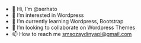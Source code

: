 - 👋 Hi, I’m @serhato
- 👀 I’m interested in Wordpress
- 🌱 I’m currently learning Wordpress, Bootstrap
- 💞️ I’m looking to collaborate on Wordpress Themes
- 📫 How to reach me smsozaydinyapi@gmail.com

<!---
serhato/serhato is a ✨ special ✨ repository because its `README.md` (this file) appears on your GitHub profile.
You can click the Preview link to take a look at your changes.
--->
